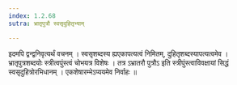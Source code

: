 ```yaml
---
index: 1.2.68
sutra: भ्रातृपुत्रौ स्वसृदुहितृभ्याम्

---
```

 इदमपि द्वन्द्वनिवृत्यर्थं वचनम् । स्वसृशब्दस्य ह्यएकापत्यत्वं निमितम्, दुहितृशब्दस्यापत्यत्वमेव । भ्रातृपुत्रशब्दयोः स्त्रीत्वपुंस्त्वं चोभयत्र विशेषः । तत्र ऽभ्रातरौ पुत्रौऽ इति स्त्रीपुंस्त्वाविवक्षायां सिद्धं स्वसृदुहित्रोरभिधानम् । एकशेषारम्भेऽप्ययमेव निर्वाहः ॥